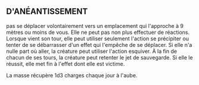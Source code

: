 ## D'ANÉANTISSEMENT


pas se déplacer volontairement vers un emplacement qui
l'approche à 9 mètres ou moins de vous. Elle ne peut pas
non plus effectuer de réactions. Lorsque vient son tour, elle
peut utiliser seulement l'action se précipiter ou tenter de
se débarrasser d'un effet qui l'empêche de se déplacer. Si
elle n'a nulle part où aller, la créature peut utiliser l'action
esquiver. À la fin de chacun de ses tours, la créature peut
retenter le jet de sauvegarde. Si elle le réussit, elle met fin à
l'effet dont elle est victime.

La masse récupère 1d3 charges chaque jour à l'aube.

